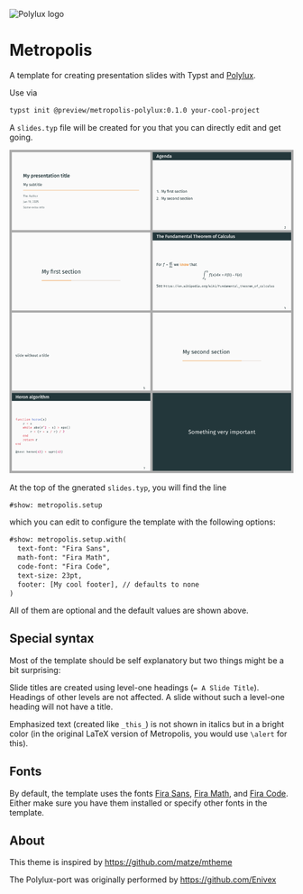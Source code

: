 ![Polylux logo](https://raw.githubusercontent.com/polylux-typ/polylux/ed1e70e74f2a525e80ace9144249c9537917731c/assets/polylux-logo.svg)

# Metropolis

A template for creating presentation slides with Typst and
[Polylux](https://github.com/polylux-typ/polylux/).

Use via
```sh
typst init @preview/metropolis-polylux:0.1.0 your-cool-project
```

A `slides.typ` file will be created for you that you can directly edit and get
going.

![thumbnail](thumbnail.png)


At the top of the gnerated `slides.typ`, you will find the line
```typ
#show: metropolis.setup
```
which you can edit to configure the template with the following options:
```typ
#show: metropolis.setup.with(
  text-font: "Fira Sans",
  math-font: "Fira Math",
  code-font: "Fira Code",
  text-size: 23pt,
  footer: [My cool footer], // defaults to none
)
```
All of them are optional and the default values are shown above.

## Special syntax

Most of the template should be self explanatory but two things might be a bit
surprising:

Slide titles are created using level-one headings (`= A Slide Title`).
Headings of other levels are not affected.
A slide without such a level-one heading will not have a title.

Emphasized text (created like `_this_`) is not shown in italics but in a bright
color (in the original LaTeX version of Metropolis, you would use `\alert` for
this).

## Fonts

By default, the template uses the fonts
[Fira Sans](https://bboxtype.com/typefaces/FiraSans),
[Fira Math](https://github.com/firamath/firamath/releases),
and
[Fira Code](https://github.com/tonsky/FiraCode/releases).
Either make sure you have them installed or specify other fonts in the template.

## About

This theme is inspired by https://github.com/matze/mtheme

The Polylux-port was originally performed by https://github.com/Enivex

